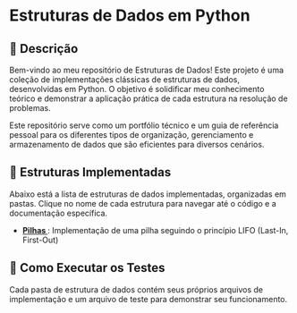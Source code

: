 # Estruturas de Dados em Python

## 📖 Descrição

Bem-vindo ao meu repositório de Estruturas de Dados! Este projeto é uma coleção de implementações clássicas de estruturas de dados, desenvolvidas em Python. O objetivo é solidificar meu conhecimento teórico e demonstrar a aplicação prática de cada estrutura na resolução de problemas.

Este repositório serve como um portfólio técnico e um guia de referência pessoal para os diferentes tipos de organização, gerenciamento e armazenamento de dados que são eficientes para diversos cenários.

## 📂 Estruturas Implementadas

Abaixo está a lista de estruturas de dados implementadas, organizadas em pastas. Clique no nome de cada estrutura para navegar até o código e a documentação específica.

* **[Pilhas ](./pilha/)**: Implementação de uma pilha seguindo o princípio LIFO (Last-In, First-Out)
  
## 🚀 Como Executar os Testes

Cada pasta de estrutura de dados contém seus próprios arquivos de implementação e um arquivo de teste para demonstrar seu funcionamento.
